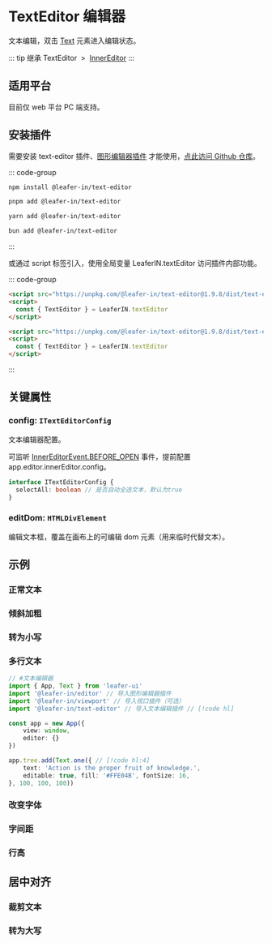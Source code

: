 <script setup>
import Case from '/component/Case.vue'
</script>

# TextEditor 编辑器

文本编辑，双击 [Text](/reference/display/Text.md) 元素进入编辑状态。

<case name="TextEditor"  count=6 height=160></case>

::: tip 继承
TextEditor &nbsp;>&nbsp; [InnerEditor](/plugin/in/editor/InnerEditor.md)
:::

<!-- # 文本编辑

双击文本进入编辑状态，需要先安装 [图形编辑器](/plugin/in/editor/index.md) 插件。 -->

<!-- ## beta 版 公测插件 (本周会随新版本完全开放)

目前该插件仅供公测用户体验使用、参与测试。

稳定后会开放给大众使用，可通过 [发电](/sponsor/charge.md) 获得 公测资格。 -->

## 适用平台

目前仅 web 平台 PC 端支持。

## 安装插件

需要安装 text-editor 插件、[图形编辑器插件](/plugin/in/editor/index.md) 才能使用，[点此访问 Github 仓库](https://github.com/leaferjs/leafer-in/tree/main/packages/text-editor)。

::: code-group

```sh [npm]
npm install @leafer-in/text-editor
```

```sh [pnpm]
pnpm add @leafer-in/text-editor
```

```sh [yarn]
yarn add @leafer-in/text-editor
```

```sh [bun]
bun add @leafer-in/text-editor
```

:::

或通过 script 标签引入，使用全局变量 LeaferIN.textEditor 访问插件内部功能。

::: code-group

```html [text-editor.min]
<script src="https://unpkg.com/@leafer-in/text-editor@1.9.8/dist/text-editor.min.js"></script>
<script>
  const { TextEditor } = LeaferIN.textEditor
</script>
```

```html [text-editor]
<script src="https://unpkg.com/@leafer-in/text-editor@1.9.8/dist/text-editor.js"></script>
<script>
  const { TextEditor } = LeaferIN.textEditor
</script>
```

<!-- https://unpkg.com 无法访问时，可替换为 https://cdn.jsdelivr.net/npm -->

:::

## 关键属性

### config: `ITextEditorConfig`

文本编辑器配置。

可监听 [InnerEditorEvent.BEFORE_OPEN](/plugin/in/editor/event/InnerEditorEvent.md) 事件，提前配置 app.editor.innerEditor.config。

```ts
interface ITextEditorConfig {
  selectAll: boolean // 是否自动全选文本，默认为true
}
```

### editDom: `HTMLDivElement`

编辑文本框，覆盖在画布上的可编辑 dom 元素（用来临时代替文本）。

<!-- ## 继承

### [InnerEditor](/plugin/in/editor/InnerEditor.md) -->

## 示例

### 正常文本

<case name="TextEditor"  count=1 height=160></case>

### 倾斜加粗

<case name="TextEditor" index=1 count=1 height=160></case>

### 转为小写

<case name="TextEditor" index=2 count=1 height=160></case>

### 多行文本

<case name="TextEditor" index=3 count=1 height=160></case>

```ts
// #文本编辑器
import { App, Text } from 'leafer-ui'
import '@leafer-in/editor' // 导入图形编辑器插件  
import '@leafer-in/viewport' // 导入视口插件（可选）
import '@leafer-in/text-editor' // 导入文本编辑插件 // [!code hl] 

const app = new App({
    view: window,
    editor: {}
})

app.tree.add(Text.one({ // [!code hl:4] 
    text: 'Action is the proper fruit of knowledge.',
    editable: true, fill: '#FFE04B', fontSize: 16,
}, 100, 100, 100))  
```

### 改变字体

<case name="TextEditor" index=4 count=1 height=160></case>

### 字间距

<case name="TextEditor" index=5 count=1 height=160></case>

### 行高

<case name="TextEditor" index=6 count=1 height=160></case>

## 居中对齐

<case name="TextEditor" index=7 count=1 height=160></case>

### 裁剪文本

<case name="TextEditor" index=8 count=1 height=160></case>

### 转为大写

<case name="TextEditor" index=9 count=1 height=160></case>
